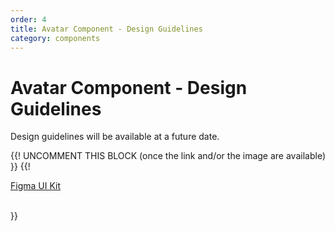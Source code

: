 ```yaml
---
order: 4
title: Avatar Component - Design Guidelines
category: components
---
```


<h1>Avatar Component - Design Guidelines</h1>

<section data-section="design-guidelines">
  
  <p class="dummy-paragraph">Design guidelines will be available at a future date.</p>
  {{! UNCOMMENT THIS BLOCK (once the link and/or the image are available) }}
  {{!
  <div class="dummy-design-guidelines">
    <p class="dummy-paragraph">
      <a href="[ADD THE LINK TO THE FIGMA FILE/PAGE HERE!]" target="_blank" rel="noopener noreferrer">Figma UI Kit</a>
    </p>
    <br />
    <img class="dummy-figma-docs" src="/assets/images/avatar-design-usage.png" alt="" role="none" />
  </div>
  }}
</section>
